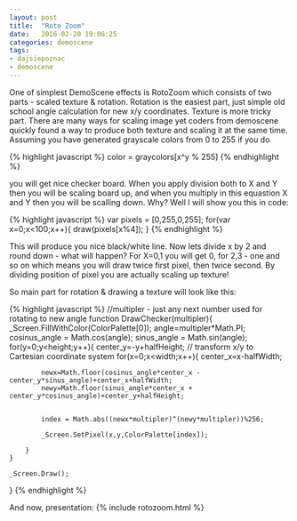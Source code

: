 ```yaml
---
layout: post
title:  "Roto Zoom"
date:   2016-02-20 19:06:25
categories: demoscene
tags:
- dajsiepoznac
- demoscene
---
```


One of simplest DemoScene effects is RotoZoom which consists of two parts - scaled texture & rotation. Rotation is the easiest part, just simple old school angle calculation for new x/y coordinates.
Texture is more tricky part. There are many ways for scaling image yet coders from demoscene quickly found a way to produce both texture and scaling it at the same time. Assuming you have generated grayscale colors from 0 to 255 if you do

{% highlight javascript %}
	color = graycolors[x^y % 255]
{% endhighlight %}

you will get nice checker board. When you apply division both to X and Y then you will be scaling board up, and when you multiply in this equastion X and Y then you will be scalling down. Why? Well I will show you this in code:


{% highlight javascript %}
	var pixels = [0,255,0,255];
	for(var x=0;x<100;x++){
		draw(pixels[x%4]);
	}
{% endhighlight %}

This will produce you nice black/white line. Now lets divide x by 2 and round down - what will happen? For X=0,1 you will get 0, for 2,3 - one and so on which means you will draw twice first pixel, then twice second. By dividing position of pixel you are actually scaling up texture!

So main part for rotation & drawing a texture will look like this:

{% highlight javascript %}
//multipler - just any next number used for rotating to new angle
function DrawChecker(multipler){
	_Screen.FillWithColor(ColorPalette[0]);
	angle=multipler*Math.PI;
	cosinus_angle = Math.cos(angle);
	sinus_angle = Math.sin(angle);
    for(y=0;y<height;y++){
		 center_y=-y+halfHeight; // transform x/y to Cartesian coordinate system
         for(x=0;x<width;x++){
	        center_x=x-halfWidth;
			   
		    newx=Math.floor(cosinus_angle*center_x - center_y*sinus_angle)+center_x+halfWidth;
			newy=Math.floor(sinus_angle*center_x + center_y*cosinus_angle)+center_y+halfHeight;
		
		
			index = Math.abs((newx*multipler)^(newy*multipler))%256;
			   
			_Screen.SetPixel(x,y,ColorPalette[index]);

        }
    }
		  
	_Screen.Draw();
}
{% endhighlight %}

And now, presentation:
{% include rotozoom.html %}
